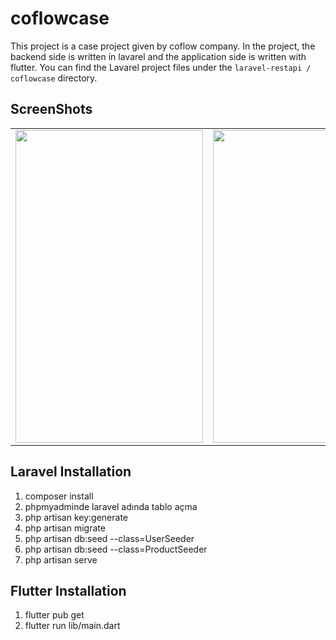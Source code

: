# coflowcase

This project is a case project given by coflow company. In the project, the backend side is written in lavarel and the application side is written with flutter. You can find the Lavarel project files under the `laravel-restapi / coflowcase` directory. 

## **ScreenShots**

<table>
<tr>
<td><img src="https://user-images.githubusercontent.com/33760141/119127141-97a66280-ba3c-11eb-854f-652fc0ef0ed2.gif" height="500" width="300"></td>                                                                                                   
<td><img src="https://user-images.githubusercontent.com/33760141/119114930-480d6a00-ba2f-11eb-88f4-20c0376c9fc4.gif" height="500" width="300"></td>
</tr>
</table>

## **Laravel Installation**
1) composer install
2) phpmyadminde laravel adında tablo açma
3) php artisan key:generate
4) php artisan migrate
5) php artisan db:seed --class=UserSeeder
6) php artisan db:seed --class=ProductSeeder
7) php artisan serve

## **Flutter Installation**
1) flutter pub get
2) flutter run lib/main.dart
